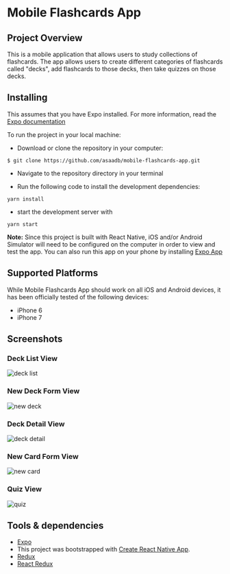 # Mobile Flashcards App


## Project Overview

This is a mobile application that allows users to study collections of flashcards. The app allows users to create different categories of flashcards called "decks", add flashcards to those decks, then take quizzes on those decks.

## Installing

This assumes that you have Expo installed. For more information, read the [Expo documentation](https://docs.expo.io/versions/latest/)

To run the project in your local machine:

* Download or clone the repository in your computer:
```
$ git clone https://github.com/asaadb/mobile-flashcards-app.git
```

* Navigate to the repository directory in your terminal

* Run the following code to install the development dependencies:

 ```
 yarn install
 ```

* start the development server with

```
yarn start
```
**Note:** Since this project is built with React Native, iOS and/or Android Simulator will need to be configured on the computer in order to view and test the app. You can also run this app on your phone by installing [Expo App](https://itunes.apple.com/app/apple-store/id982107779?ct=www&mt=8)


## Supported Platforms

While Mobile Flashcards App should work on all iOS and Android devices, it has been officially tested of the following devices:
- iPhone 6
- iPhone 7

## Screenshots

### Deck List View
![deck list](./images/deckList.PNG "Screenshot")

### New Deck Form View
![new deck](./images/newDeck.PNG "Screenshot")

### Deck Detail View
![deck detail](./images/deckDetail.PNG "Screenshot")

### New Card Form View
![new card](./images/newCard.PNG "Screenshot")

### Quiz View
![quiz](./images/quiz.PNG "Screenshot")


## Tools & dependencies

* [Expo](https://expo.io/)
* This project was bootstrapped with [Create React Native App](https://github.com/react-community/create-react-native-app).
* [Redux](https://github.com/reduxjs/redux)
* [React Redux](https://github.com/reduxjs/react-redux)
